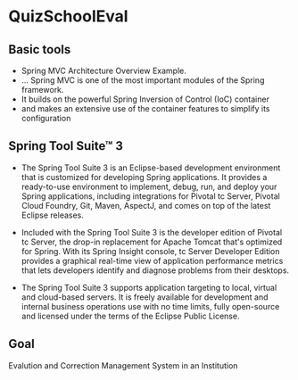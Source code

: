 # QuizSchoolEval
## Basic tools
* Spring MVC Architecture Overview Example. 
* ... Spring MVC is one of the most important modules of the Spring framework. 
* It builds on the powerful Spring Inversion of Control (IoC) container
*  and makes an extensive use of the container features to simplify its configuration

## Spring Tool Suite™ 3

* The Spring Tool Suite 3 is an Eclipse-based development environment that is customized for developing Spring applications. It provides a ready-to-use environment to implement, debug, run, and deploy your Spring applications, including integrations for Pivotal tc Server, Pivotal Cloud Foundry, Git, Maven, AspectJ, and comes on top of the latest Eclipse releases.

* Included with the Spring Tool Suite 3 is the developer edition of Pivotal tc Server, the drop-in replacement for Apache Tomcat that's optimized for Spring. With its Spring Insight console, tc Server Developer Edition provides a graphical real-time view of application performance metrics that lets developers identify and diagnose problems from their desktops.

* The Spring Tool Suite 3 supports application targeting to local, virtual and cloud-based servers. It is freely available for development and internal business operations use with no time limits, fully open-source and licensed under the terms of the Eclipse Public License.

## Goal

  Evalution and Correction Management System in an Institution

